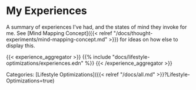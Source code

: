 # My Experiences

A summary of experiences I've had, and the states of mind they invoke for me.
See [Mind Mapping Concept]({{< relref
"/docs/thought-experiments/mind-mapping-concept.md" >}}) for ideas on how else
to display this.

{{< experience_aggregator >}}
{{% include "docs/lifestyle-optimizations/experiences.edn" %}}
{{< /experience_aggregator >}}

Categories: [Lifestyle Optimizations]({{< relref "/docs/all.md" >}}?Lifestyle-Optimizations=true)